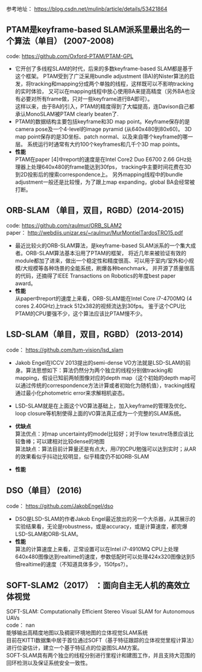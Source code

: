 参考地址： https://blog.csdn.net/mulinb/article/details/53421864  

## PTAM是keyframe-based SLAM派系里最出名的一个算法（单目） (2007-2008)   
code: https://github.com/Oxford-PTAM/PTAM-GPL  
- 它开创了多线程SLAM的时代，后来的多数keyframe-based SLAM都是基于这个框架。
PTAM受到了广泛采用bundle adjustment (BA)的Nister算法的启发，将tracking和mapping分成两个单独的线程，这样既可以不影响tracking的实时体验，
又可以在mapping线程中放心使用BA来提高精度（另外BA也没有必要对所有frame做，只对一些keyframe进行BA即可）。  
这样以来，由于BA的引入，PTAM的精度得到了大幅提高，连Davison自己都承认MonoSLAM被PTAM clearly beaten了.  
- PTAM的数据结构主要包括keyframe和3D map point。Keyframe保存的是camera pose及一个4-level的image pyramid (从640x480到80x60)。
3D map point保存的是3D坐标、patch normal、以及来自哪个keyframe的哪一层。
系统运行时通常有大约100个keyframes和几千个3D map points。  
- **性能**  
PTAM在paper [4]中report的速度是在Intel Core2 Duo E6700 2.66 GHz处理器上处理640x480的frame能达到30fps，
tracking中主要时间花费在3D到2D投影后的搜索correspondence上。
另外mapping线程中的bundle adjustment一般还是比较慢，为了跟上map expanding，global BA会经常被打断。  


## ORB-SLAM （单目，双目，RGBD）(2014-2015)   
code: https://github.com/raulmur/ORB_SLAM2   
paper： http://webdiis.unizar.es/~raulmur/MurMontielTardosTRO15.pdf   
- 最近比较火的ORB-SLAM算法，是keyframe-based SLAM派系的一个集大成者。ORB-SLAM算法基本沿用了PTAM的框架，
将近几年来被验证有效的module都加了进来，做出一个稳定性和精度很高、可以用于室内/室外和小规模/大规模等各种场景的全能系统，刷爆各种benchmark，
并开源了质量很高的代码，还摘得了IEEE Transactions on Robotics的年度best paper award。  
- **性能**  
从paper中report的速度上来看，ORB-SLAM能在Intel Core i7-4700MQ (4 cores 2.40GHz)上track 512x382的视频流达到30fps。
鉴于这个CPU比PTAM的CPU要强不少，这个算法应该比PTAM慢不少。  

## LSD-SLAM（单目，双目，RGBD） (2013-2014)  
code： https://github.com/tum-vision/lsd_slam  
- Jakob Engel在ICCV 2013提出的semi-dense VO方法就是LSD-SLAM的前身。算法思想如下：算法仍然分为两个独立的线程分别做tracking和mapping，假设已知前两帧图像对应的depth map（这个初始的depth map可以通过传统的correspondence方法计算或者初始化为随机值），tracking线程通过最小化photometric error来求解相机姿态。  
- LSD-SLAM就是在上面这个VO算法基础上，加入keyframe的管理及优化、loop closure等机制使得上面的VO算法真正成为一个完整的SLAM系统。    

- **优缺点**  
算法优点：对map uncertainty的model比较好；对于low texutre场景应该比较鲁棒；可以建相对比较dense的地图  
算法缺点：算法目前计算量还是有点大，用i7的CPU勉强可以达到实时；从AR的效果看似乎抖动比较明显，似乎精度仍不如ORB-SLAM  
- **性能**    


## DSO（单目） (2016)  
code： https://github.com/JakobEngel/dso    
- DSO是LSD-SLAM的作者Jakob Engel最近放出的另一个大杀器，从其展示的实验结果看，无论是robustness，或是accuracy，或是计算速度，都完爆LSD-SLAM和ORB-SLAM。 
- **性能**  
算法的计算速度上来看，正常设置可以在Intel i7-4910MQ CPU上处理640x480图像达到realtime的速度，参数低配时可以处理424x320图像达到5倍realtime的速度（不知道具体多少，150fps?）。  

## SOFT-SLAM2（2017） ：面向自主无人机的高效立体视觉  
SOFT-SLAM: Computationally Efficient Stereo Visual SLAM for Autonomous UAVs  
code： nan  
能够输出高精度地图以及稠密环境地图的立体视觉SLAM系统  
目前在KITTI数据集中居于首位通过SOFT（基于特征跟踪的立体视觉里程计算法）进行位姿估计，建立一个基于特征点的位姿图SLAM方案。  
SOFT-SLAM具有两个独立的线程分别进行里程计和建图工作，并且支持大范围的回环检测以及保证系统安全一致性。  
